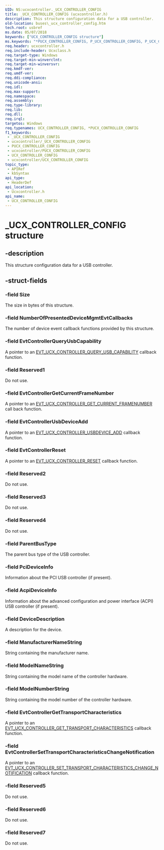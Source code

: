 ```yaml
---
UID: NS:ucxcontroller._UCX_CONTROLLER_CONFIG
title: _UCX_CONTROLLER_CONFIG (ucxcontroller.h)
description: This structure configuration data for a USB controller.
old-location: buses\_ucx_controller_config.htm
tech.root: usbref
ms.date: 05/07/2018
keywords: ["UCX_CONTROLLER_CONFIG structure"]
ms.keywords: "*PUCX_CONTROLLER_CONFIG, P_UCX_CONTROLLER_CONFIG, P_UCX_CONTROLLER_CONFIG structure pointer [Buses], UCX_CONTROLLER_CONFIG, UCX_CONTROLLER_CONFIG structure [Buses], _UCX_CONTROLLER_CONFIG, buses._ucx_controller_config, ucxcontroller/P_UCX_CONTROLLER_CONFIG, ucxcontroller/_UCX_CONTROLLER_CONFIG"
req.header: ucxcontroller.h
req.include-header: Ucxclass.h
req.target-type: Windows
req.target-min-winverclnt: 
req.target-min-winversvr: 
req.kmdf-ver: 
req.umdf-ver: 
req.ddi-compliance: 
req.unicode-ansi: 
req.idl: 
req.max-support: 
req.namespace: 
req.assembly: 
req.type-library: 
req.lib: 
req.dll: 
req.irql: 
targetos: Windows
req.typenames: UCX_CONTROLLER_CONFIG, *PUCX_CONTROLLER_CONFIG
f1_keywords:
 - _UCX_CONTROLLER_CONFIG
 - ucxcontroller/_UCX_CONTROLLER_CONFIG
 - PUCX_CONTROLLER_CONFIG
 - ucxcontroller/PUCX_CONTROLLER_CONFIG
 - UCX_CONTROLLER_CONFIG
 - ucxcontroller/UCX_CONTROLLER_CONFIG
topic_type:
 - APIRef
 - kbSyntax
api_type:
 - HeaderDef
api_location:
 - Ucxcontroller.h
api_name:
 - UCX_CONTROLLER_CONFIG
---
```


# _UCX_CONTROLLER_CONFIG structure


## -description

This structure configuration data for a USB controller.

## -struct-fields

### -field Size

The size in bytes of this structure.

### -field NumberOfPresentedDeviceMgmtEvtCallbacks

The number of device event callback functions provided by this structure.

### -field EvtControllerQueryUsbCapability

A pointer to an <a href="/windows-hardware/drivers/ddi/ucxcontroller/nc-ucxcontroller-evt_ucx_controller_query_usb_capability">EVT_UCX_CONTROLLER_QUERY_USB_CAPABILITY</a> callback function.

### -field Reserved1

Do not use.

### -field EvtControllerGetCurrentFrameNumber

A pointer to an <a href="/windows-hardware/drivers/ddi/ucxcontroller/nc-ucxcontroller-evt_ucx_controller_get_current_framenumber">EVT_UCX_CONTROLLER_GET_CURRENT_FRAMENUMBER</a> call back function.

### -field EvtControllerUsbDeviceAdd

A pointer to an <a href="/windows-hardware/drivers/ddi/ucxcontroller/nc-ucxcontroller-evt_ucx_controller_usbdevice_add">EVT_UCX_CONTROLLER_USBDEVICE_ADD</a> callback function.

### -field EvtControllerReset

A pointer to an <a href="/windows-hardware/drivers/ddi/ucxcontroller/nc-ucxcontroller-evt_ucx_controller_reset">EVT_UCX_CONTROLLER_RESET</a> callback function.

### -field Reserved2

Do not use.

### -field Reserved3

Do not use.

### -field Reserved4

Do not use.

### -field ParentBusType

The parent bus type of the USB controller.

### -field PciDeviceInfo

Information about the PCI USB controller (if present).

### -field AcpiDeviceInfo

Information about the advanced configuration and power interface (ACPI) USB controller (if present).

### -field DeviceDescription

A description for the device.

### -field ManufacturerNameString

String containing the manufacturer name.

### -field ModelNameString

String containing the model name of the controller hardware.

### -field ModelNumberString

String containing the model number of the controller hardware.

### -field EvtControllerGetTransportCharacteristics

A pointer to an <a href="/windows-hardware/drivers/ddi/ucxcontroller/nc-ucxcontroller-evt_ucx_controller_get_transport_characteristics">EVT_UCX_CONTROLLER_GET_TRANSPORT_CHARACTERISTICS</a> callback function.

### -field EvtControllerSetTransportCharacteristicsChangeNotification

A pointer to an <a href="/windows-hardware/drivers/ddi/ucxcontroller/nc-ucxcontroller-evt_ucx_controller_set_transport_characteristics_change_notification">EVT_UCX_CONTROLLER_SET_TRANSPORT_CHARACTERISTICS_CHANGE_NOTIFICATION</a> callback function.

### -field Reserved5

Do not use.

### -field Reserved6

Do not use.

### -field Reserved7

Do not use.
